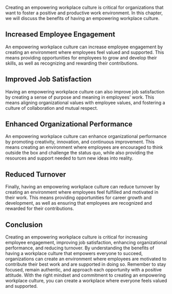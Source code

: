 
Creating an empowering workplace culture is critical for organizations that want to foster a positive and productive work environment. In this chapter, we will discuss the benefits of having an empowering workplace culture.

Increased Employee Engagement
-----------------------------

An empowering workplace culture can increase employee engagement by creating an environment where employees feel valued and supported. This means providing opportunities for employees to grow and develop their skills, as well as recognizing and rewarding their contributions.

Improved Job Satisfaction
-------------------------

Having an empowering workplace culture can also improve job satisfaction by creating a sense of purpose and meaning in employees' work. This means aligning organizational values with employee values, and fostering a culture of collaboration and mutual respect.

Enhanced Organizational Performance
-----------------------------------

An empowering workplace culture can enhance organizational performance by promoting creativity, innovation, and continuous improvement. This means creating an environment where employees are encouraged to think outside the box and challenge the status quo, while also providing the resources and support needed to turn new ideas into reality.

Reduced Turnover
----------------

Finally, having an empowering workplace culture can reduce turnover by creating an environment where employees feel fulfilled and motivated in their work. This means providing opportunities for career growth and development, as well as ensuring that employees are recognized and rewarded for their contributions.

Conclusion
----------

Creating an empowering workplace culture is critical for increasing employee engagement, improving job satisfaction, enhancing organizational performance, and reducing turnover. By understanding the benefits of having a workplace culture that empowers everyone to succeed, organizations can create an environment where employees are motivated to contribute their best work and are supported in doing so. Remember to stay focused, remain authentic, and approach each opportunity with a positive attitude. With the right mindset and commitment to creating an empowering workplace culture, you can create a workplace where everyone feels valued and supported.
